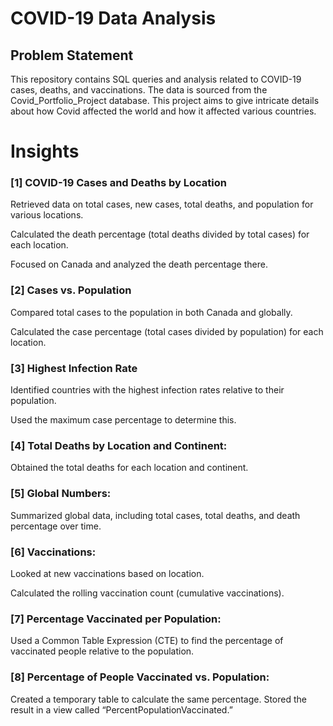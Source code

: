 # COVID-19 Data Analysis


## Problem Statement

This repository contains SQL queries and analysis related to COVID-19 cases, deaths, and vaccinations. The data is sourced from the Covid_Portfolio_Project database. This project aims to give intricate details about how Covid affected the world and how it affected various countries.

# Insights

### [1] COVID-19 Cases and Deaths by Location

Retrieved data on total cases, new cases, total deaths, and population for various locations.

Calculated the death percentage (total deaths divided by total cases) for each location.

Focused on Canada and analyzed the death percentage there.

### [2] Cases vs. Population

Compared total cases to the population in both Canada and globally.

Calculated the case percentage (total cases divided by population) for each location.

### [3] Highest Infection Rate
Identified countries with the highest infection rates relative to their population.

Used the maximum case percentage to determine this.

### [4] Total Deaths by Location and Continent:
Obtained the total deaths for each location and continent.

### [5] Global Numbers:
Summarized global data, including total cases, total deaths, and death percentage over time.

### [6] Vaccinations:
Looked at new vaccinations based on location.

Calculated the rolling vaccination count (cumulative vaccinations).

### [7] Percentage Vaccinated per Population:

Used a Common Table Expression (CTE) to find the percentage of vaccinated people relative to the population.

### [8] Percentage of People Vaccinated vs. Population:
Created a temporary table to calculate the same percentage.
Stored the result in a view called “PercentPopulationVaccinated.”
